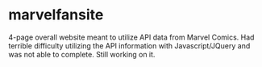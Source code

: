 # marvelfansite

4-page overall website meant to utilize API data from Marvel Comics. Had terrible difficulty utilizing the API information with Javascript/JQuery and was not able to complete. Still working on it. 
